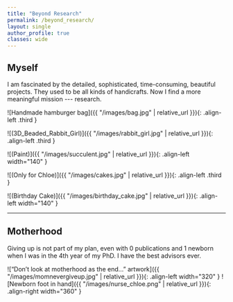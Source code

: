 ```yaml
---
title: "Beyond Research"
permalink: /beyond_research/
layout: single
author_profile: true
classes: wide
---
```


## Myself

I am fascinated by the detailed, sophisticated, time-consuming, beautiful projects. They used to be all kinds of handicrafts. Now I find a more meaningful mission --- research.

![Handmade hamburger bag]({{ "/images/bag.jpg" | relative_url }}){: .align-left .third }

![(3D_Beaded_Rabbit_Girl)]({{ "/images/rabbit_girl.jpg" | relative_url }}){: .align-left .third }

![(Paint)]({{ "/images/succulent.jpg" | relative_url }}){: .align-left width="140" }

![(Only for Chloe)]({{ "/images/cakes.jpg" | relative_url }}){: .align-left .third }

![(Birthday Cake)]({{ "/images/birthday_cake.jpg" | relative_url }}){: .align-left width="140" }

<div style="clear: both;"></div>

---

## Motherhood

Giving up is not part of my plan, even with 0 publications and 1 newborn when I was in the 4th year of my PhD. I have the best advisors ever.

![“Don’t look at motherhood as the end…” artwork]({{ "/images/momnevergiveup.jpg" | relative_url }}){: .align-left width="320" }
![Newborn foot in hand]({{ "/images/nurse_chloe.png" | relative_url }}){: .align-right width="360" }

